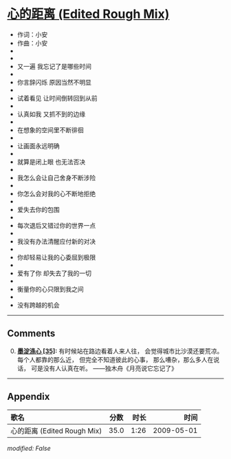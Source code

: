 # [心的距离 (Edited Rough Mix)](https://music.163.com/song?id=473058079)

* 作词：小安
* 作曲：小安
*
*
* 又一遍 我忘记了是哪些时间
* 
* 你言辞闪烁 原因当然不明显
* 
* 试着看见 让时间倒转回到从前
* 
* 认真如我 又抓不到的边缘
* 
* 在想象的空间里不断徘徊
* 
* 让画面永远明确
* 
* 就算是闭上眼 也无法否决
* 
* 我怎么会让自己舍身不断涉险
* 
* 你怎么会对我的心不断地拒绝
* 
* 爱失去你的包围
* 
* 每次退后又错过你的世界一点
* 
* 我没有办法清醒应付新的对决
* 
* 你却轻易让我的心委屈到极限
* 
* 爱有了你 却失去了我的一切
* 
* 衡量你的心只限到我之间
* 
* 没有跨越的机会


---

## Comments
0. **[墨淀涤心 \[35\]](https://music.163.com/#/user/home?id=29642522):** 有时候站在路边看着人来人往， 会觉得城市比沙漠还要荒凉。 每个人都靠的那么近， 但完全不知道彼此的心事， 那么嘈杂，那么多人在说话， 可是没有人认真在听。  ——独木舟《月亮说它忘记了》



---

## Appendix

|歌名|分数|时长|时间|
|:---|:---:|---:|---:|
|心的距离 (Edited Rough Mix)|35.0|1:26|2009-05-01

*modified: False*